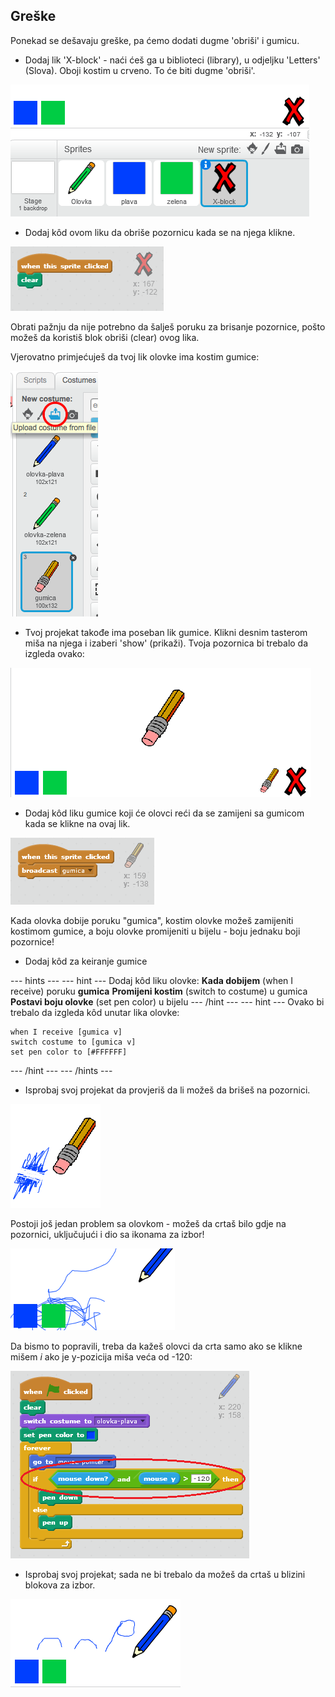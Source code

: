 ## Greške

Ponekad se dešavaju greške, pa ćemo dodati dugme 'obriši' i gumicu.

+ Dodaj lik 'X-block' - naći ćeš ga u biblioteci (library), u odjeljku 'Letters' (Slova). Oboji kostim u crveno. To će biti dugme 'obriši'.

![screenshot](images/paint-x.png)

+ Dodaj kôd ovom liku da obriše pozornicu kada se na njega klikne.

![Obriši pozornicu](images/clear-stage.png)

Obrati pažnju da nije potrebno da šalješ poruku za brisanje pozornice, pošto možeš da koristiš blok obriši (clear) ovog lika.

Vjerovatno primjećuješ da tvoj lik olovke ima kostim gumice:

![screenshot](images/paint-eraser-costume.png)

+ Tvoj projekat takođe ima poseban lik gumice. Klikni desnim tasterom miša na njega i izaberi 'show' (prikaži). Tvoja pozornica bi trebalo da izgleda ovako:

![screenshot](images/paint-eraser-stage.png)

+ Dodaj kôd liku gumice koji će olovci reći da se zamijeni sa gumicom kada se klikne na ovaj lik.

![Pošalji gumica](images/broadcast-eraser.png)

Kada olovka dobije poruku "gumica", kostim olovke možeš zamijeniti kostimom gumice, a boju olovke promijeniti u bijelu - boju jednaku boji pozornice!

+ Dodaj kôd za keiranje gumice

\--- hints \--- \--- hint \--- Dodaj kôd liku olovke: **Kada dobijem** (when I receive) poruku **gumica** **Promijeni kostim** (switch to costume) u gumica **Postavi boju olovke** (set pen color) u bijelu \--- /hint \--- \--- hint \--- Ovako bi trebalo da izgleda kôd unutar lika olovke:

```blocks
when I receive [gumica v]
switch costume to [gumica v]
set pen color to [#FFFFFF]
```

\--- /hint \--- \--- /hints \---

+ Isprobaj svoj projekat da provjeriš da li možeš da brišeš na pozornici.

![screenshot](images/paint-erase-test.png)

Postoji još jedan problem sa olovkom - možeš da crtaš bilo gdje na pozornici, uključujući i dio sa ikonama za izbor!

![screenshot](images/paint-draw-problem.png)

Da bismo to popravili, treba da kažeš olovci da crta samo ako se klikne mišem *i* ako je y-pozicija miša veća od -120:

![screenshot](images/pencil-gt-code.png)

+ Isprobaj svoj projekat; sada ne bi trebalo da možeš da crtaš u blizini blokova za izbor.

![screenshot](images/paint-fixed.png)